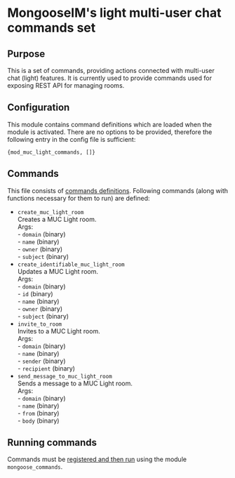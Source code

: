 # MongooseIM's light multi-user chat commands set

## Purpose
This is a set of commands, providing actions connected with multi-user chat (light) features.
It is currently used to provide commands used for exposing REST API for managing rooms.

## Configuration
This module contains command definitions which are loaded when the module is activated.
There are no options to be provided, therefore the following entry in the config file is sufficient:

```
{mod_muc_light_commands, []}
```

## Commands
This file consists of [commands definitions](http://mongooseim.readthedocs.io/en/latest/modules/mod_commands/).
Following commands (along with functions necessary for them to run) are defined:
+ `create_muc_light_room`  
Creates a MUC Light room.  
    Args:  
        - `domain` (binary)  
        - `name`  (binary)  
        - `owner` (binary)  
        - `subject` (binary)  
+ `create_identifiable_muc_light_room`  
Updates a MUC Light room.  
    Args:  
        - `domain` (binary)  
        - `id` (binary)  
        - `name` (binary)  
        - `owner` (binary)  
        - `subject` (binary)  
+ `invite_to_room`  
    Invites to a MUC Light room.  
    Args:  
        - `domain` (binary)  
        - `name` (binary)  
        - `sender` (binary)  
        - `recipient` (binary)  
+ `send_message_to_muc_light_room`  
Sends a message to a MUC Light room.  
    Args:  
        - `domain` (binary)  
        - `name` (binary)  
        - `from` (binary)  
        - `body` (binary)  

## Running commands
Commands must be [registered and then run](http://mongooseim.readthedocs.io/en/latest/modules/mod_commands/) using the module `mongoose_commands`.
